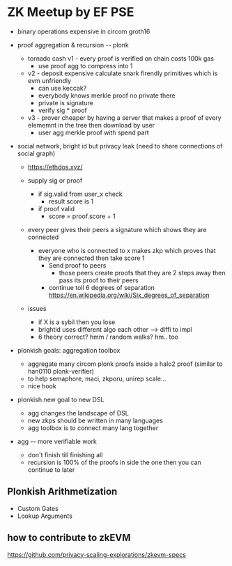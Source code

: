 # ZK Meetup by EF PSE

* binary operations expensive in circom groth16

* proof aggregation & recursion -- plonk

  * tornado cash v1 - every proof is verified on chain costs 100k gas
    * use proof agg to compress into 1
  * v2 - deposit expensive calculate snark firendly primitives which is evm unfriendly
    * can use keccak?
    * everybody knows merkle proof no private there
    * private is signature
    * verify sig * proof
  * v3 - prover cheaper by having a server that makes a proof of every elememnt in the tree then download by user
    * user agg merkle proof with spend part

* social network, bright id but privacy leak (need to share connections of social graph)

  * https://ethdos.xyz/
  * supply sig or proof
    * if sig.valid from user_x check
      * result score is 1
    * if proof valid
      * score = proof.score + 1
  * every peer gives their peers a signature which shows they are connected
    * everyone who is connected to x makes zkp which proves that they are connected then take score 1
      * Send proof to peers
        * those peers create proofs that they are 2 steps away then pass its proof to their peers
      * continue toll 6 degrees of separation https://en.wikipedia.org/wiki/Six_degrees_of_separation

  * issues
    * if X is a sybil then you lose
    * brightid uses different algo each other --> diffi to impl
    * 6 theory correct? hmm / random walks? hm.. too

* plonkish goals: aggregation toolbox
  * aggregate many circom plonk proofs inside a halo2 proof (similar to han0110 plonk-verifier)
  * to help semaphore, maci, zkporu, unirep scale...
  * nice hook
* plonkish new goal to new DSL
  * agg changes the landscape of DSL
  * new zkps should be written in many languages
  * agg toolbox is to connect many lang together
* agg -- more verifiable work
  * don't finish till finishing all
  * recursion is 100% of the proofs in side the one then you can continue to later



## Plonkish Arithmetization

* Custom Gates
* Lookup Arguments





## how to contribute to zkEVM

https://github.com/privacy-scaling-explorations/zkevm-specs